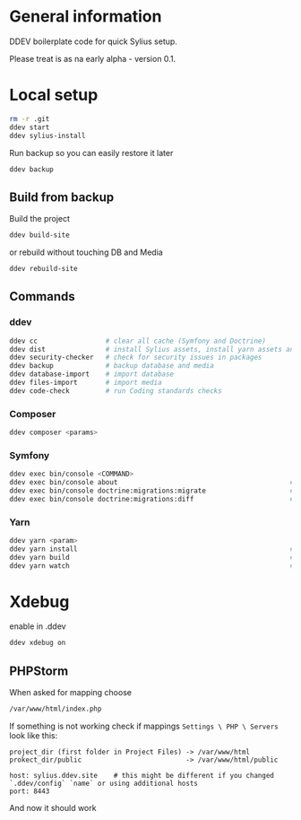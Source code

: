 # General information
DDEV boilerplate code for quick Sylius setup.

Please treat is as na early alpha - version 0.1.

# Local setup

```bash
rm -r .git
ddev start
ddev sylius-install
```

Run backup so you can easily restore it later
```bash
ddev backup
```

## Build from backup
Build the project
```bash
ddev build-site
```

or rebuild without touching DB and Media
```bash
ddev rebuild-site
```

## Commands

### ddev
```bash
ddev cc                 # clear all cache (Symfony and Doctrine)
ddev dist               # install Sylius assets, install yarn assets and build them
ddev security-checker   # check for security issues in packages
ddev backup             # backup database and media
ddev database-import    # import database
ddev files-import       # import media
ddev code-check         # run Coding standards checks
```

### Composer
```bash
ddev composer <params>
```

### Symfony
```bash
ddev exec bin/console <COMMAND>
ddev exec bin/console about                                           # show Symfony about information
ddev exec bin/console doctrine:migrations:migrate                     # run all migrations
ddev exec bin/console doctrine:migrations:diff                        # create new migration
```

### Yarn
```bash
ddev yarn <param>
ddev yarn install                                                     # install all dependencies
ddev yarn build                                                       # build assets
ddev yarn watch                                                       # watch assets
```

# Xdebug
enable in .ddev
```bash
ddev xdebug on
```

## PHPStorm
When asked for mapping choose 
```bash
/var/www/html/index.php
```

If something is not working check if mappings `Settings \ PHP \ Servers` look like this:
```
project_dir (first folder in Project Files) -> /var/www/html
prokect_dir/public                          -> /var/www/html/public
```

```
host: sylius.ddev.site    # this might be different if you changed `.ddev/config` `name` or using additional hosts
port: 8443
```
And now it should work

